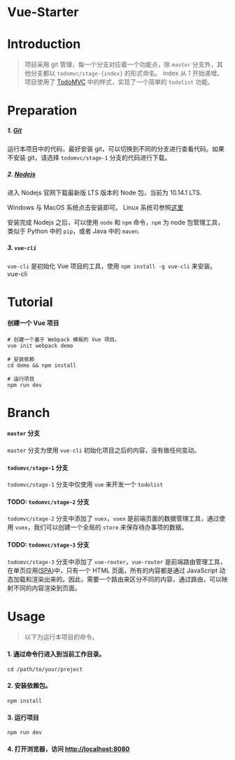 # Vue-Starter

# Introduction
> 项目采用 git 管理，每一个分支对应着一个功能点，除 `master` 分支外，其他分支都以 `todomvc/stage-{index}` 的形式命名。 index 从 1 开始递增。
> 项目使用了 [TodoMVC](http://todomvc.com/examples/vue/) 中的样式，实现了一个简单的 `todolist` 功能。

# Preparation
##### 1. [Git](https://git-scm.com/)
运行本项目中的代码，最好安装 git，可以切换到不同的分支进行查看代码。如果不安装 git，请选择 `todomvc/stage-1` 分支的代码进行下载。

##### 2. [Nodejs](https://nodejs.org)
进入 Nodejs 官网下载最新版 LTS 版本的 Node 包，当前为 10.14.1 LTS.

Windows 与 MacOS 系统点击安装即可。 Linux 系统可参照[这里](https://nodejs.org/en/download/package-manager/)

安装完成 Nodejs 之后，可以使用 `node` 和 `npm` 命令，`npm` 为 node 包管理工具，类似于 Python 中的 `pip`，或者 Java 中的 `maven`.

##### 3. `vue-cli`
`vue-cli` 是初始化 Vue 项目的工具，使用 `npm install -g vue-cli` 来安装。
vue-cli

# Tutorial
#### 创建一个 Vue 项目
```:sh
# 创建一个基于 Webpack 模板的 Vue 项目。
vue init webpack demo

# 安装依赖
cd demo && npm install

# 运行项目
npm run dev
```

# Branch
#### `master` 分支
`master` 分支为使用 `vue-cli` 初始化项目之后的内容，没有做任何变动。


#### `todomvc/stage-1` 分支
`todomvc/stage-1` 分支中仅使用 `vue` 来开发一个 `todolist`


#### TODO: `todomvc/stage-2` 分支
`todomvc/stage-2` 分支中添加了 `vuex`，`vuex` 是前端页面的数据管理工具，通过使用 `vuex`，我们可以创建一个全局的 `store` 来保存待办事项的数据。


#### TODO: `todomvc/stage-3` 分支
`todomvc/stage-3` 分支中添加了 `vue-router`，`vue-router` 是前端路由管理工具，在单页应用([SPA](https://baike.baidu.com/item/SPA/17536313?fr=aladdin))中，只有一个 HTML 页面，所有的内容都是通过 JavaScript 动态加载和渲染出来的。因此，需要一个路由来区分不同的内容，通过路由，可以映射不同的内容渲染到页面。


# Usage
> 以下为运行本项目的命令。
#### 1. 通过命令行进入到当前工作目录。
`cd /path/to/your/project`
#### 2. 安装依赖包。
`npm install`
#### 3. 运行项目
`npm run dev`
#### 4. 打开浏览器，访问 [http://localhost:8080](http://localhost:8080)
